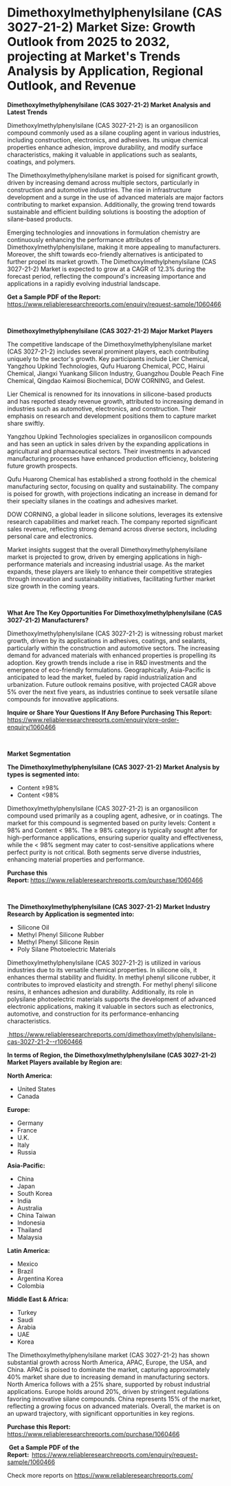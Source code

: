 <p><h1>Dimethoxylmethylphenylsilane (CAS 3027-21-2) Market Size: Growth Outlook from 2025 to 2032, projecting at Market's Trends Analysis by Application, Regional Outlook, and Revenue</h1></p><p><strong>Dimethoxylmethylphenylsilane (CAS 3027-21-2) Market Analysis and Latest Trends</strong></p>
<p><p>Dimethoxylmethylphenylsilane (CAS 3027-21-2) is an organosilicon compound commonly used as a silane coupling agent in various industries, including construction, electronics, and adhesives. Its unique chemical properties enhance adhesion, improve durability, and modify surface characteristics, making it valuable in applications such as sealants, coatings, and polymers.</p><p>The Dimethoxylmethylphenylsilane market is poised for significant growth, driven by increasing demand across multiple sectors, particularly in construction and automotive industries. The rise in infrastructure development and a surge in the use of advanced materials are major factors contributing to market expansion. Additionally, the growing trend towards sustainable and efficient building solutions is boosting the adoption of silane-based products.</p><p>Emerging technologies and innovations in formulation chemistry are continuously enhancing the performance attributes of Dimethoxylmethylphenylsilane, making it more appealing to manufacturers. Moreover, the shift towards eco-friendly alternatives is anticipated to further propel its market growth. The Dimethoxylmethylphenylsilane (CAS 3027-21-2) Market is expected to grow at a CAGR of 12.3% during the forecast period, reflecting the compound's increasing importance and applications in a rapidly evolving industrial landscape.</p></p>
<p><strong>Get a Sample PDF of the Report:&nbsp;</strong> <a href="https://www.reliableresearchreports.com/enquiry/request-sample/1060466?utm_campaign=3056&utm_medium=2&utm_source=Github&utm_content=ia&utm_term=22032025&utm_id=dimethoxylmethylphenylsilane-cas-3027-21-2">https://www.reliableresearchreports.com/enquiry/request-sample/1060466</a></p>
<p>&nbsp;</p>
<p><strong>Dimethoxylmethylphenylsilane (CAS 3027-21-2) Major Market Players</strong></p>
<p><p>The competitive landscape of the Dimethoxylmethylphenylsilane market (CAS 3027-21-2) includes several prominent players, each contributing uniquely to the sector's growth. Key participants include Lier Chemical, Yangzhou Upkind Technologies, Qufu Huarong Chemical, PCC, Hairui Chemical, Jiangxi Yuankang Silicon Industry, Guangzhou Double Peach Fine Chemical, Qingdao Kaimosi Biochemical, DOW CORNING, and Gelest.</p><p>Lier Chemical is renowned for its innovations in silicone-based products and has reported steady revenue growth, attributed to increasing demand in industries such as automotive, electronics, and construction. Their emphasis on research and development positions them to capture market share swiftly.</p><p>Yangzhou Upkind Technologies specializes in organosilicon compounds and has seen an uptick in sales driven by the expanding applications in agricultural and pharmaceutical sectors. Their investments in advanced manufacturing processes have enhanced production efficiency, bolstering future growth prospects.</p><p>Qufu Huarong Chemical has established a strong foothold in the chemical manufacturing sector, focusing on quality and sustainability. The company is poised for growth, with projections indicating an increase in demand for their specialty silanes in the coatings and adhesives market.</p><p>DOW CORNING, a global leader in silicone solutions, leverages its extensive research capabilities and market reach. The company reported significant sales revenue, reflecting strong demand across diverse sectors, including personal care and electronics.</p><p>Market insights suggest that the overall Dimethoxylmethylphenylsilane market is projected to grow, driven by emerging applications in high-performance materials and increasing industrial usage. As the market expands, these players are likely to enhance their competitive strategies through innovation and sustainability initiatives, facilitating further market size growth in the coming years.</p></p>
<p>&nbsp;</p>
<p><strong>What Are The Key Opportunities For Dimethoxylmethylphenylsilane (CAS 3027-21-2) Manufacturers?</strong></p>
<p><p>Dimethoxylmethylphenylsilane (CAS 3027-21-2) is witnessing robust market growth, driven by its applications in adhesives, coatings, and sealants, particularly within the construction and automotive sectors. The increasing demand for advanced materials with enhanced properties is propelling its adoption. Key growth trends include a rise in R&D investments and the emergence of eco-friendly formulations. Geographically, Asia-Pacific is anticipated to lead the market, fueled by rapid industrialization and urbanization. Future outlook remains positive, with projected CAGR above 5% over the next five years, as industries continue to seek versatile silane compounds for innovative applications.</p></p>
<p><strong>Inquire or Share Your Questions If Any Before Purchasing This Report:</strong> <a href="https://www.reliableresearchreports.com/enquiry/pre-order-enquiry/1060466?utm_campaign=3056&utm_medium=2&utm_source=Github&utm_content=ia&utm_term=22032025&utm_id=dimethoxylmethylphenylsilane-cas-3027-21-2">https://www.reliableresearchreports.com/enquiry/pre-order-enquiry/1060466</a></p>
<p>&nbsp;</p>
<p><strong>Market Segmentation</strong></p>
<p><strong>The Dimethoxylmethylphenylsilane (CAS 3027-21-2) Market Analysis by types is segmented into:</strong></p>
<p><ul><li>Content ≥98%</li><li>Content <98%</li></ul></p>
<p><p>Dimethoxylmethylphenylsilane (CAS 3027-21-2) is an organosilicon compound used primarily as a coupling agent, adhesive, or in coatings. The market for this compound is segmented based on purity levels: Content ≥ 98% and Content < 98%. The ≥ 98% category is typically sought after for high-performance applications, ensuring superior quality and effectiveness, while the < 98% segment may cater to cost-sensitive applications where perfect purity is not critical. Both segments serve diverse industries, enhancing material properties and performance.</p></p>
<p><strong>Purchase this Report:&nbsp;</strong><a href="https://www.reliableresearchreports.com/purchase/1060466?utm_campaign=3056&utm_medium=2&utm_source=Github&utm_content=ia&utm_term=22032025&utm_id=dimethoxylmethylphenylsilane-cas-3027-21-2">https://www.reliableresearchreports.com/purchase/1060466</a></p>
<p>&nbsp;</p>
<p><strong>The Dimethoxylmethylphenylsilane (CAS 3027-21-2) Market Industry Research by Application is segmented into:</strong></p>
<p><ul><li>Silicone Oil</li><li>Methyl Phenyl Silicone Rubber</li><li>Methyl Phenyl Silicone Resin</li><li>Poly Silane Photoelectric Materials</li></ul></p>
<p><p>Dimethoxylmethylphenylsilane (CAS 3027-21-2) is utilized in various industries due to its versatile chemical properties. In silicone oils, it enhances thermal stability and fluidity. In methyl phenyl silicone rubber, it contributes to improved elasticity and strength. For methyl phenyl silicone resins, it enhances adhesion and durability. Additionally, its role in polysilane photoelectric materials supports the development of advanced electronic applications, making it valuable in sectors such as electronics, automotive, and construction for its performance-enhancing characteristics.</p></p>
<p><a href="https://www.reliableresearchreports.com/dimethoxylmethylphenylsilane-cas-3027-21-2--r1060466?utm_campaign=3056&utm_medium=2&utm_source=Github&utm_content=ia&utm_term=22032025&utm_id=dimethoxylmethylphenylsilane-cas-3027-21-2">&nbsp;https://www.reliableresearchreports.com/dimethoxylmethylphenylsilane-cas-3027-21-2--r1060466</a></p>
<p><strong>In terms of Region, the Dimethoxylmethylphenylsilane (CAS 3027-21-2) Market Players available by Region are:</strong></p>
<p>
    <p> <strong> North America: </strong>
        <ul>
            <li>United States</li>
            <li>Canada</li>
        </ul>
        </p> 
    <p> <strong> Europe: </strong>
        <ul>
            <li>Germany</li>
            <li>France</li>
            <li>U.K.</li>
            <li>Italy</li>
            <li>Russia</li>
        </ul>
        </p> 
    <p> <strong> Asia-Pacific: </strong>
        <ul>
            <li>China</li>
            <li>Japan</li>
            <li>South Korea</li>
            <li>India</li>
            <li>Australia</li>
            <li>China Taiwan</li>
            <li>Indonesia</li>
            <li>Thailand</li>
            <li>Malaysia</li>
        </ul>
        </p> 
    <p> <strong> Latin America: </strong>
        <ul>
            <li>Mexico</li>
            <li>Brazil</li>
            <li>Argentina Korea</li>
            <li>Colombia</li>
        </ul>
        </p> 
    <p> <strong> Middle East & Africa: </strong>
        <ul>
            <li>Turkey</li>
            <li>Saudi</li>
            <li>Arabia</li>
            <li>UAE</li>
            <li>Korea</li>
        </ul>
    </p>
    </p>
<p><p>The Dimethoxylmethylphenylsilane market (CAS 3027-21-2) has shown substantial growth across North America, APAC, Europe, the USA, and China. APAC is poised to dominate the market, capturing approximately 40% market share due to increasing demand in manufacturing sectors. North America follows with a 25% share, supported by robust industrial applications. Europe holds around 20%, driven by stringent regulations favoring innovative silane compounds. China represents 15% of the market, reflecting a growing focus on advanced materials. Overall, the market is on an upward trajectory, with significant opportunities in key regions.</p></p>
<p><strong>Purchase this Report: </strong><a href="https://www.reliableresearchreports.com/purchase/1060466?utm_campaign=3056&utm_medium=2&utm_source=Github&utm_content=ia&utm_term=22032025&utm_id=dimethoxylmethylphenylsilane-cas-3027-21-2">https://www.reliableresearchreports.com/purchase/1060466</a></p>
<p>&nbsp;<strong>Get a Sample PDF of the Report:&nbsp;&nbsp;</strong><a href="https://www.reliableresearchreports.com/enquiry/request-sample/1060466?utm_campaign=3056&utm_medium=2&utm_source=Github&utm_content=ia&utm_term=22032025&utm_id=dimethoxylmethylphenylsilane-cas-3027-21-2">https://www.reliableresearchreports.com/enquiry/request-sample/1060466</a></p>
<p><strong></strong></p>
<p>Check more reports on <a href="https://www.reliableresearchreports.com/?utm_campaign=3056&utm_medium=2&utm_source=Github&utm_content=ia&utm_term=22032025&utm_id=dimethoxylmethylphenylsilane-cas-3027-21-2">https://www.reliableresearchreports.com/</a></p>